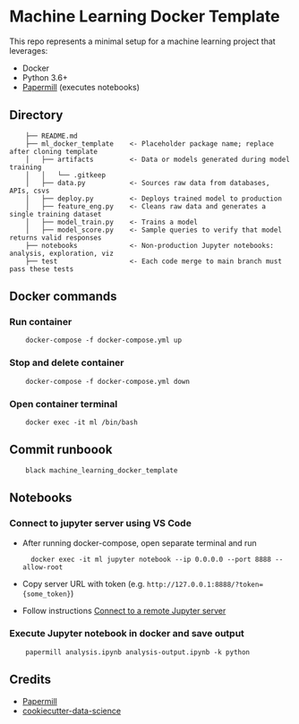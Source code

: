# Machine Learning Docker Template

This repo represents a minimal setup for a machine learning project that leverages:
- Docker
- Python 3.6+
- [Papermill](https://github.com/nteract/papermill) (executes notebooks)


## Directory

        ├── README.md             
        ├── ml_docker_template    <- Placeholder package name; replace after cloning template
        │   ├── artifacts         <- Data or models generated during model training
        │   │   └── .gitkeep
        │   ├── data.py           <- Sources raw data from databases, APIs, csvs
        │   ├── deploy.py         <- Deploys trained model to production
        │   ├── feature_eng.py    <- Cleans raw data and generates a single training dataset
        │   ├── model_train.py    <- Trains a model
        │   ├── model_score.py    <- Sample queries to verify that model returns valid responses
        ├── notebooks             <- Non-production Jupyter notebooks: analysis, exploration, viz
        ├── test                  <- Each code merge to main branch must pass these tests

## Docker commands

### Run container

        docker-compose -f docker-compose.yml up

### Stop and delete container

        docker-compose -f docker-compose.yml down

### Open container terminal

        docker exec -it ml /bin/bash

## Commit runboook

        black machine_learning_docker_template

## Notebooks

### Connect to jupyter server using VS Code
- After running docker-compose, open separate terminal and run

        docker exec -it ml jupyter notebook --ip 0.0.0.0 --port 8888 --allow-root

- Copy server URL with token (e.g. `http://127.0.0.1:8888/?token={some_token}`)
- Follow instructions [Connect to a remote Jupyter server](https://code.visualstudio.com/docs/datascience/jupyter-notebooks#_connect-to-a-remote-jupyter-server)

### Execute Jupyter notebook in docker and save output

        papermill analysis.ipynb analysis-output.ipynb -k python

## Credits
- [Papermill](https://github.com/nteract/papermill)
- [cookiecutter-data-science](https://github.com/drivendata/cookiecutter-data-science)